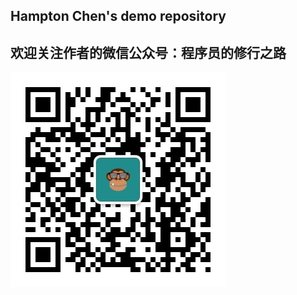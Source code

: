 ## Hampton Chen's demo repository

## 欢迎关注作者的微信公众号：程序员的修行之路

![Alt](https://github.com/HamptonChen/hampton-demo-repo/blob/master/assets/images/qrcode_wxgzh.jpg#pic_center)
